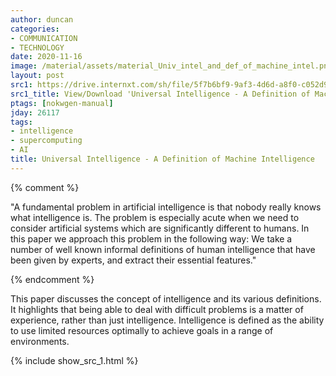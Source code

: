 ```yaml
---
author: duncan
categories:
- COMMUNICATION
- TECHNOLOGY
date: 2020-11-16
image: /material/assets/material_Univ_intel_and_def_of_machine_intel.png
layout: post
src1: https://drive.internxt.com/sh/file/5f7b6bf9-9af3-4d6d-a8f0-c052d95e8896/46229a3c452c5f21e175e0d9beb2171c516777665ae928864cac01f7b9a1c4fa
src1_title: View/Download 'Universal Intelligence - A Definition of Machine Intelligence' (50 pages)
ptags: [nokwgen-manual]
jday: 26117
tags:
- intelligence
- supercomputing
- AI
title: Universal Intelligence - A Definition of Machine Intelligence
---
```


{% comment %}

"A fundamental problem in artificial intelligence is that nobody really knows what intelligence is. The problem is especially acute when we need to consider artificial systems which are significantly different to humans. In this paper we approach this problem in the following way: We take a number of well known informal definitions of human intelligence that have been given by experts, and extract their essential features."

{% endcomment %}

This paper discusses the concept of intelligence and its various definitions. It highlights that being able to deal with difficult problems is a matter of experience, rather than just intelligence. Intelligence is defined as the ability to use limited resources optimally to achieve goals in a range of environments.

<!--more-->

{% include show_src_1.html %}

